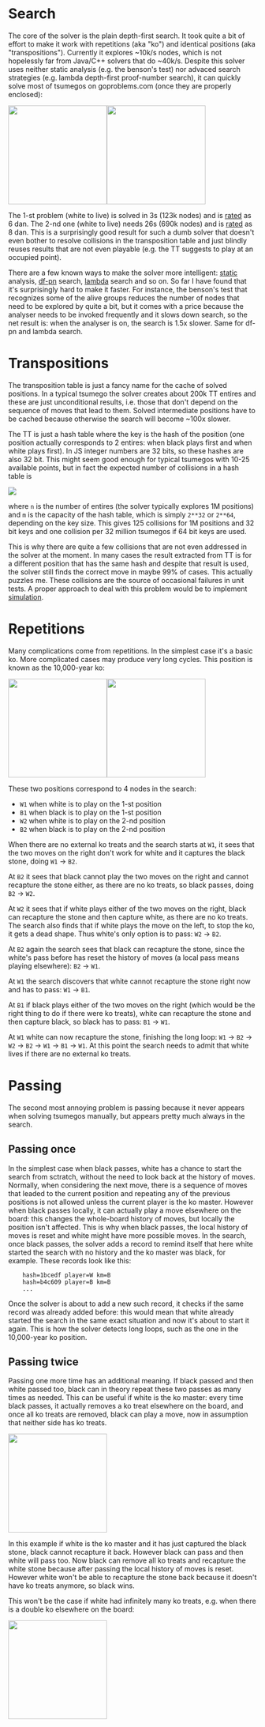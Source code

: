 # Search

The core of the solver is the plain depth-first search. It took quite a bit of effort to make it work with repetitions (aka "ko") and identical positions (aka "transpositions"). Currently it explores ~10k/s nodes, which is not hopelessly far from Java/C++ solvers that do ~40k/s. Despite this solver uses neither static analysis (e.g. the benson's test) nor advaced search strategies (e.g. lambda depth-first proof-number search), it can quickly solve most of tsumegos on goproblems.com (once they are properly enclosed):

<img src="https://rawgit.com/d180cf/tsumego.js/master/docs/pics/12354.svg#1" height="200pt" /><img src="https://rawgit.com/d180cf/tsumego.js/master/docs/pics/21185.svg#1" height="200pt" />

The 1-st problem (white to live) is solved in 3s (123k nodes) and is [rated](http://www.goproblems.com/12354) as 6 dan. The 2-nd one (white to live) needs 26s (690k nodes) and is [rated](http://www.goproblems.com/21185) as 8 dan. This is a surprisingly good result for such a dumb solver that doesn't even bother to resolve collisions in the transposition table and just blindly reuses results that are not even playable (e.g. the TT suggests to play at an occupied point).

There are a few known ways to make the solver more intelligent: [static](https://github.com/d180cf/tsumego.js/tree/incremental-benson-test) analysis, [df-pn](https://github.com/d180cf/tsumego.js/tree/dfpn) search, [lambda](https://github.com/d180cf/tsumego.js/tree/wls) search and so on. So far I have found that it's surprisingly hard to make it faster. For instance, the benson's test that recognizes some of the alive groups reduces the number of nodes that need to be explored by quite a bit, but it comes with a price because the analyser needs to be invoked frequently and it slows down search, so the net result is: when the analyser is on, the search is 1.5x slower. Same for df-pn and lambda search.

# Transpositions

The transposition table is just a fancy name for the cache of solved positions. In a typical tsumego the solver creates about 200k TT entires and these are just unconditional results, i.e. those that don't depend on the sequence of moves that lead to them. Solved intermediate positions have to be cached because otherwise the search will become ~100x slower.

The TT is just a hash table where the key is the hash of the position (one position actually corresponds to 2 entires: when black plays first and when white plays first). In JS integer numbers are 32 bits, so these hashes are also 32 bit. This might seem good enough for typical tsumegos with 10-25 available points, but in fact the expected number of collisions in a hash table is

<img src="http://latex.codecogs.com/gif.latex?E(n,m)=n-m+m(1-\frac{1}{m})^n\sim\frac{n^2}{2m}" />

where `n` is the number of entires (the solver typically explores 1M positions) and `m` is the capacity of the hash table, which is simply `2**32` or `2**64`, depending on the key size. This gives 125 collisions for 1M positions and 32 bit keys and one collision per 32 million tsumegos if 64 bit keys are used.

This is why there are quite a few collisions that are not even addressed in the solver at the moment. In many cases the result extracted from TT is for a different position that has the same hash and despite that result is used, the solver still finds the correct move in maybe 99% of cases. This actually puzzles me. These collisions are the source of occasional failures in unit tests. A proper approach to deal with this problem would be to implement [simulation](http://library.msri.org/books/Book29/files/kawano.pdf).  

# Repetitions

Many complications come from repetitions. In the simplest case it's a basic ko. More complicated cases may produce very long cycles. This position is known as the 10,000-year ko:

<img src="https://rawgit.com/d180cf/tsumego.js/master/docs/pics/10k-year-ko/1.svg#1" height="200pt" /><img src="https://rawgit.com/d180cf/tsumego.js/master/docs/pics/10k-year-ko/2.svg#1" height="200pt" />

These two positions correspond to 4 nodes in the search:

- `W1` when white is to play on the 1-st position
- `B1` when black is to play on the 1-st position
- `W2` when white is to play on the 2-nd position
- `B2` when black is to play on the 2-nd position

When there are no external ko treats and the search starts at `W1`, it sees that the two moves on the right don't work for white and it captures the black stone, doing `W1` → `B2`.

At `B2` it sees that black cannot play the two moves on the right and cannot recapture the stone either, as there are no ko treats, so black passes, doing `B2` → `W2`.

At `W2` it sees that if white plays either of the two moves on the right, black can recapture the stone and then capture white, as there are no ko treats. The search also finds that if white plays the move on the left, to stop the ko, it gets a dead shape. Thus white's only option is to pass: `W2` → `B2`.

At `B2` again the search sees that black can recapture the stone, since the white's pass before has reset the history of moves (a local pass means playing elsewhere): `B2` → `W1`.

At `W1` the search discovers that white cannot recapture the stone right now and has to pass: `W1` → `B1`.

At `B1` if black plays either of the two moves on the right (which would be the right thing to do if there were ko treats), white can recapture the stone and then capture black, so black has to pass: `B1` → `W1`.

At `W1` white can now recapture the stone, finishing the long loop: `W1` → `B2` → `W2` → `B2` → `W1` → `B1` → `W1`. At this point the search needs to admit that white lives if there are no external ko treats.

# Passing

The second most annoying problem is passing because it never appears when solving tsumegos manually, but appears pretty much always in the search.

## Passing once

In the simplest case when black passes, white has a chance to start the search from sctratch, without the need to look back at the history of moves. Normally, when considering the next move, there is a sequence of moves that leaded to the current  position and repeating any of the previous positions is not allowed unless the current player is the ko master. However when black passes locally, it can actually play a move elsewhere on the board: this changes the whole-board history of moves, but locally the position isn't affected. This is why when black passes, the local history of moves is reset and white might have more possible moves. In the search, once black passes, the solver adds a record to remind itself that here white started the search with no history and the ko master was black, for example. These records look like this:

```
    hash=1bcedf player=W km=B
    hash=b4c609 player=B km=B
    ...
```

Once the solver is about to add a new such record, it checks if the same record was already added before: this would mean that white already started the search in the same exact situation and now it's about to start it again. This is how the solver detects long loops, such as the one in the 10,000-year ko position.

## Passing twice

Passing one more time has an additional meaning. If black passed and then white passed too, black can in theory repeat these two passes as many times as needed. This can be useful if white is the ko master: every time black passes, it actually removes a ko treat elsewhere on the board, and once all ko treats are removed, black can play a move, now in assumption that neither side has ko treats.  

<img src="https://rawgit.com/d180cf/tsumego.js/master/docs/pics/1-step-ko.svg#1" height="200pt" />

In this example if white is the ko master and it has just captured the black stone, black cannot recapture it back. However black can pass and then white will pass too. Now black can remove all ko treats and recapture the white stone because after passing the local history of moves is reset. However white won't be able to recapture the stone back because it doesn't have ko treats anymore, so black wins.

This won't be the case if white had infinitely many ko treats, e.g. when there is a double ko elsewhere on the board:

<img src="https://rawgit.com/d180cf/tsumego.js/master/docs/pics/double-ko.svg#1" height="200pt" />



